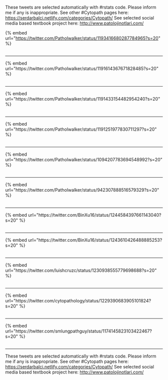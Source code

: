 

These tweets are selected automatically with #rstats code. Please inform me if any is inappropriate.
See other #Cytopath pages here: https://serdarbalci.netlify.com/categories/Cytopath/ 
See selected social media based textbook project here: http://www.patolojinotlari.com/

{% embed url="https://twitter.com/Patholwalker/status/1193416680287784965?s=20" %}<br>
<br>
<hr>
{% embed url="https://twitter.com/Patholwalker/status/1191614367671828485?s=20" %}<br>
<br>
<hr>
{% embed url="https://twitter.com/Patholwalker/status/1191433154482954240?s=20" %}<br>
<br>
<hr>
{% embed url="https://twitter.com/Patholwalker/status/1191251977830711297?s=20" %}<br>
<br>
<hr>
{% embed url="https://twitter.com/Patholwalker/status/1094207783694548992?s=20" %}<br>
<br>
<hr>
{% embed url="https://twitter.com/Patholwalker/status/942307888516579329?s=20" %}<br>
<br>
<hr>
{% embed url="https://twitter.com/BinXu16/status/1244584397661143040?s=20" %}<br>
<br>
<hr>
{% embed url="https://twitter.com/BinXu16/status/1243610426488885253?s=20" %}<br>
<br>
<hr>
{% embed url="https://twitter.com/luishcruzc/status/1230938555779698688?s=20" %}<br>
<br>
<hr>
{% embed url="https://twitter.com/cytopathology/status/1229390683905101824?s=20" %}<br>
<br>
<hr>
{% embed url="https://twitter.com/smlungpathguy/status/1174145823103422467?s=20" %}<br>
<br>
<hr>


These tweets are selected automatically with #rstats code. Please inform me if any is inappropriate.
See other #Cytopath pages here: https://serdarbalci.netlify.com/categories/Cytopath/ 
See selected social media based textbook project here: http://www.patolojinotlari.com/
